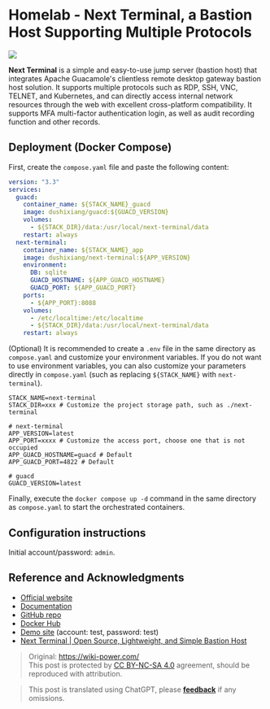 # Homelab - Next Terminal, a Bastion Host Supporting Multiple Protocols

![](https://img.wiki-power.com/d/wiki-media/img/20230312001443.png)

**Next Terminal** is a simple and easy-to-use jump server (bastion host) that integrates Apache Guacamole's clientless remote desktop gateway bastion host solution. It supports multiple protocols such as RDP, SSH, VNC, TELNET, and Kubernetes, and can directly access internal network resources through the web with excellent cross-platform compatibility. It supports MFA multi-factor authentication login, as well as audit recording function and other records.

## Deployment (Docker Compose)

First, create the `compose.yaml` file and paste the following content:

```yaml title="compose.yaml"
version: "3.3"
services:
  guacd:
    container_name: ${STACK_NAME}_guacd
    image: dushixiang/guacd:${GUACD_VERSION}
    volumes:
      - ${STACK_DIR}/data:/usr/local/next-terminal/data
    restart: always
  next-terminal:
    container_name: ${STACK_NAME}_app
    image: dushixiang/next-terminal:${APP_VERSION}
    environment:
      DB: sqlite
      GUACD_HOSTNAME: ${APP_GUACD_HOSTNAME}
      GUACD_PORT: ${APP_GUACD_PORT}
    ports:
      - ${APP_PORT}:8088
    volumes:
      - /etc/localtime:/etc/localtime
      - ${STACK_DIR}/data:/usr/local/next-terminal/data
    restart: always
```

(Optional) It is recommended to create a `.env` file in the same directory as `compose.yaml` and customize your environment variables. If you do not want to use environment variables, you can also customize your parameters directly in `compose.yaml` (such as replacing `${STACK_NAME}` with `next-terminal`).

```dotenv title=".env"
STACK_NAME=next-terminal
STACK_DIR=xxx # Customize the project storage path, such as ./next-terminal

# next-terminal
APP_VERSION=latest
APP_PORT=xxxx # Customize the access port, choose one that is not occupied
APP_GUACD_HOSTNAME=guacd # Default
APP_GUACD_PORT=4822 # Default

# guacd
GUACD_VERSION=latest
```

Finally, execute the `docker compose up -d` command in the same directory as `compose.yaml` to start the orchestrated containers.

## Configuration instructions

Initial account/password: `admin`.

## Reference and Acknowledgments

- [Official website](https://next-terminal.typesafe.cn/)
- [Documentation](https://next-terminal.typesafe.cn/docs/install/docker-install.html)
- [GitHub repo](https://github.com/dushixiang/next-terminal)
- [Docker Hub](https://hub.docker.com/r/dushixiang/next-terminal)
- [Demo site](https://next.typesafe.cn/) (account: test, password: test)
- [Next Terminal | Open Source, Lightweight, and Simple Bastion Host](https://blog.samliu.tech/2022/07/22/next-terminal-%E5%BC%80%E6%BA%90-%E8%BD%BB%E9%87%8F-%E7%AE%80%E5%8D%95%E7%9A%84%E5%A0%A1%E5%9E%92%E6%9C%BA/?utm_source=rss&utm_medium=rss&utm_campaign=next-terminal-%25e5%25bc%2580%25e6%25ba%2590-%25e8%25bd%25bb%25e9%2587%258f-%25e7%25ae%2580%25e5%258d%2595%25e7%259a%2584%25e5%25a0%25a1%25e5%259e%2592%25e6%259c%25ba)

> Original: <https://wiki-power.com/>  
> This post is protected by [CC BY-NC-SA 4.0](https://creativecommons.org/licenses/by/4.0/deed.en) agreement, should be reproduced with attribution.

> This post is translated using ChatGPT, please [**feedback**](https://github.com/linyuxuanlin/Wiki_MkDocs/issues/new) if any omissions.
